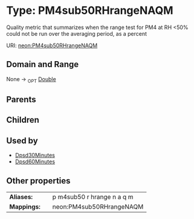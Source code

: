 
# Type: PM4sub50RHrangeNAQM


Quality metric that summarizes when the range test for PM4 at RH <50% could not be run over the averaging period, as a percent

URI: [neon:PM4sub50RHrangeNAQM](https://data.neonscience.org/PM4sub50RHrangeNAQM)


## Domain and Range

None ->  <sub>OPT</sub> [Double](types/Double.md)

## Parents


## Children


## Used by

 * [Dpsd30Minutes](Dpsd30Minutes.md)
 * [Dpsd60Minutes](Dpsd60Minutes.md)

## Other properties

|  |  |  |
| --- | --- | --- |
| **Aliases:** | | p m4sub50 r hrange n a q m |
| **Mappings:** | | neon:PM4sub50RHrangeNAQM |

